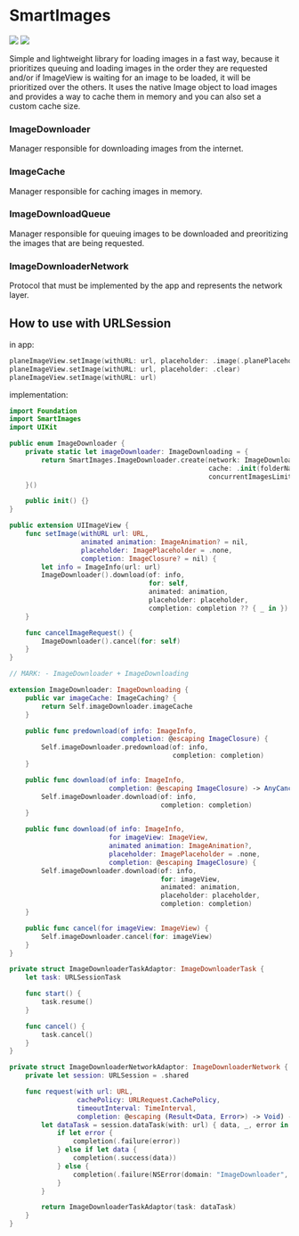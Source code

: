 # SmartImages
[![](https://img.shields.io/endpoint?url=https%3A%2F%2Fswiftpackageindex.com%2Fapi%2Fpackages%2FNikSativa%2FSmartImages%2Fbadge%3Ftype%3Dswift-versions)](https://swiftpackageindex.com/NikSativa/SmartImages)
[![](https://img.shields.io/endpoint?url=https%3A%2F%2Fswiftpackageindex.com%2Fapi%2Fpackages%2FNikSativa%2FSmartImages%2Fbadge%3Ftype%3Dplatforms)](https://swiftpackageindex.com/NikSativa/SmartImages)

Simple and lightweight library for loading images in a fast way, because it prioritizes queuing and loading images in the order they are requested and/or if ImageView is waiting for an image to be loaded, it will be prioritized over the others. 
It uses the native Image object to load images and provides a way to cache them in memory and you can also set a custom cache size.

### ImageDownloader
Manager responsible for downloading images from the internet.

### ImageCache
Manager responsible for caching images in memory.

### ImageDownloadQueue
Manager responsible for queuing images to be downloaded and preoritizing the images that are being requested.

### ImageDownloaderNetwork
Protocol that must be implemented by the app and represents the network layer.

## How to use with URLSession

in app:
```swift
planeImageView.setImage(withURL: url, placeholder: .image(.planePlaceholder))
planeImageView.setImage(withURL: url, placeholder: .clear)
planeImageView.setImage(withURL: url)
```

implementation:
```swift
import Foundation
import SmartImages
import UIKit

public enum ImageDownloader {
    private static let imageDownloader: ImageDownloading = {
        return SmartImages.ImageDownloader.create(network: ImageDownloaderNetworkAdaptor(),
                                                  cache: .init(folderName: "DownloadedImages"),
                                                  concurrentImagesLimit: 8)
    }()

    public init() {}
}

public extension UIImageView {
    func setImage(withURL url: URL,
                  animated animation: ImageAnimation? = nil,
                  placeholder: ImagePlaceholder = .none,
                  completion: ImageClosure? = nil) {
        let info = ImageInfo(url: url)
        ImageDownloader().download(of: info,
                                   for: self,
                                   animated: animation,
                                   placeholder: placeholder,
                                   completion: completion ?? { _ in })
    }

    func cancelImageRequest() {
        ImageDownloader().cancel(for: self)
    }
}

// MARK: - ImageDownloader + ImageDownloading

extension ImageDownloader: ImageDownloading {
    public var imageCache: ImageCaching? {
        return Self.imageDownloader.imageCache
    }

    public func predownload(of info: ImageInfo,
                            completion: @escaping ImageClosure) {
        Self.imageDownloader.predownload(of: info,
                                         completion: completion)
    }

    public func download(of info: ImageInfo,
                         completion: @escaping ImageClosure) -> AnyCancellable {
        Self.imageDownloader.download(of: info,
                                      completion: completion)
    }

    public func download(of info: ImageInfo,
                         for imageView: ImageView,
                         animated animation: ImageAnimation?,
                         placeholder: ImagePlaceholder = .none,
                         completion: @escaping ImageClosure) {
        Self.imageDownloader.download(of: info,
                                      for: imageView,
                                      animated: animation,
                                      placeholder: placeholder,
                                      completion: completion)
    }

    public func cancel(for imageView: ImageView) {
        Self.imageDownloader.cancel(for: imageView)
    }
}

private struct ImageDownloaderTaskAdaptor: ImageDownloaderTask {
    let task: URLSessionTask

    func start() {
        task.resume()
    }

    func cancel() {
        task.cancel()
    }
}

private struct ImageDownloaderNetworkAdaptor: ImageDownloaderNetwork {
    private let session: URLSession = .shared

    func request(with url: URL,
                 cachePolicy: URLRequest.CachePolicy,
                 timeoutInterval: TimeInterval,
                 completion: @escaping (Result<Data, Error>) -> Void) -> ImageDownloaderTask {
        let dataTask = session.dataTask(with: url) { data, _, error in
            if let error {
                completion(.failure(error))
            } else if let data {
                completion(.success(data))
            } else {
                completion(.failure(NSError(domain: "ImageDownloader", code: 0, userInfo: ["url": url])))
            }
        }

        return ImageDownloaderTaskAdaptor(task: dataTask)
    }
}

```
